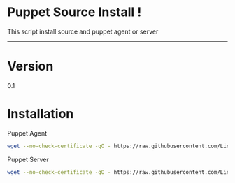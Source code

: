 Puppet Source Install !
=======================

This script install source and puppet agent or server

----------

# Version

0.1

# Installation

Puppet Agent
```sh
wget --no-check-certificate -qO - https://raw.githubusercontent.com/Linux-Project-Puppet-Deploy/puppet-install-script/master/install.sh | sh -s agent [puppet_id] [puppet_dns]
```

Puppet Server
```sh
wget --no-check-certificate -qO - https://raw.githubusercontent.com/Linux-Project-Puppet-Deploy/puppet-install-script/master/install.sh | sh -s server
```
